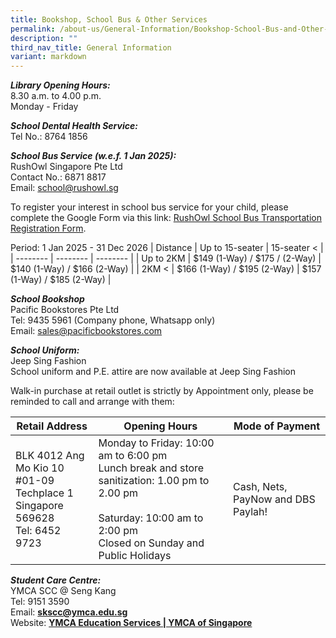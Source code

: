 ```yaml
---
title: Bookshop, School Bus & Other Services
permalink: /about-us/General-Information/Bookshop-School-Bus-and-Other-Services/
description: ""
third_nav_title: General Information
variant: markdown
---
```

**_Library Opening Hours:_**<br>
8.30 a.m. to 4.00 p.m.<br>
Monday - Friday

**_School Dental Health Service:_**<br>
Tel No.: 8764 1856

**_School Bus Service (w.e.f. 1 Jan 2025):_**<br>
RushOwl Singapore Pte Ltd<br>
Contact No.: 6871 8817<br>
Email: school@rushowl.sg

To register your interest in school bus service for your child, please complete the Google Form via this link: [RushOwl School Bus Transportation Registration Form](https://docs.google.com/forms/d/e/1FAIpQLSeRplxEBZG_jP7Lk7tibjZk3FrxR-bZGnIqVbH9scecYp35Gw/formResponse).

Period: 1 Jan 2025 - 31 Dec 2026
| Distance | Up to 15-seater | 15-seater &lt; |
| -------- | -------- | -------- |
| Up to 2KM     | $149 (1-Way) / $175 / (2-Way)     | $140 (1-Way) / $166 (2-Way)     |
| 2KM &lt; | $166 (1-Way) / $195 (2-Way) | $157 (1-Way) / $185 (2-Way) |


**_School Bookshop_**<br>
Pacific Bookstores Pte Ltd<br>
Tel: 9435 5961 (Company phone, Whatsapp only)<br>
Email: sales@pacificbookstores.com<br>

**_School Uniform:_**<br>
Jeep Sing Fashion  
School uniform and P.E. attire are now available at Jeep Sing Fashion
  
Walk-in purchase at retail outlet is strictly by Appointment only, please be reminded to call and arrange with them:

| Retail Address | Opening Hours | Mode of Payment |
| -------- | -------- | -------- |
| BLK 4012 Ang Mo Kio 10 <br>#01-09 Techplace 1 <br>Singapore 569628<br>Tel: 6452 9723     | Monday to Friday: 10:00 am to 6:00 pm<br>Lunch break and store sanitization: 1.00 pm to 2.00 pm<br><br>Saturday: 10:00 am to 2:00 pm<br>Closed on Sunday and Public Holidays     | Cash, Nets, PayNow and DBS Paylah!    |


**_Student Care Centre:_**<br>
YMCA SCC @ Seng Kang<br>
Tel: 9151 3590<br>
Email:&nbsp;[**skscc@ymca.edu.sg**](mailto:skscc@ymca.edu.sg)<br>
Website:&nbsp;**[YMCA Education Services | YMCA of Singapore](https://www.ymca.org.sg/education/ymca-education-services/)**